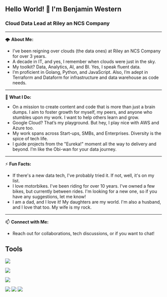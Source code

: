 ## Hello World! 👋 I'm Benjamin Western

### Cloud Data Lead at Riley an NCS Company
___

🌩️ **About Me:**
-   I’ve been reigning over clouds (the data ones) at Riley an NCS Company for over 3 years.
-   A decade in IT, and yes, I remember when clouds were just in the sky.
-   My toolkit? Data, Analytics, AI, and BI. Yes, I speak fluent data.
-   I’m proficient in Golang, Python, and JavaScript. Also, I’m adept in Terraform and Dataform for infrastructure and data warehouse as code needs.
___

🚀 **What I Do:**
-   On a mission to create content and code that is more than just a brain dumps. I aim to foster growth for myself, my peers, and anyone who stumbles upon my work. I want to help others learn and grow.
-   Google Cloud? That’s my playground. But hey, I play nice with AWS and Azure too.
-   My work spans across Start-ups, SMBs, and Enterprises. Diversity is the spice of tech life.
-   I guide projects from the "Eureka!" moment all the way to delivery and beyond. I’m like the Obi-wan for your data journey.
___

⚡ **Fun Facts:**
-   If there's a new data tech, I've probably tried it. If not, well, it's on my list.
-   I love motorbikes. I've been riding for over 10 years. I've owned a few bikes, but currently between rides. I'm looking for a new one, so if you have any suggestions, let me know!
-   I am a dad, and I love it! My daughters are my world. I'm also a husband, and I love that too. My wife is my rock.
___

📫 **Connect with Me:**
-   Reach out for collaborations, tech discussions, or if you want to chat!


## Tools
![](https://img.shields.io/badge/OS-MacOS-informational?style=for-the-badge&logo=apple&logoColor=white&color=blue)

![](https://img.shields.io/badge/Editor-NeoVim-informational?style=for-the-badge&logo=neovim&logoColor=white&color=blue)

![](https://img.shields.io/badge/Notes-Obsidian-informational?style=for-the-badge&logo=obsidian&logoColor=white&color=blue)

![](https://img.shields.io/badge/Terminal-Warp-informational?style=for-the-badge&logo=warp&logoColor=white&color=blue)
![](https://img.shields.io/badge/Shell-Zsh-informational?style=for-the-badge&logo=gnu-bash&logoColor=white&color=blue)
![](https://img.shields.io/badge/Shell-Tmux-informational?style=for-the-badge&logo=tmux&logoColor=white&color=blue)
